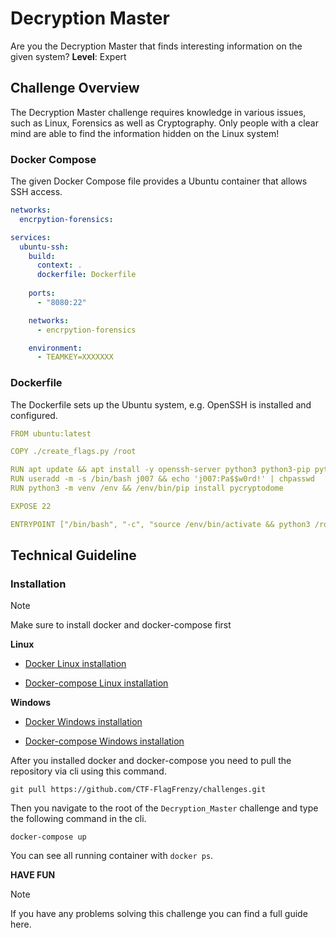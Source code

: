 # Decryption Master
Are you the Decryption Master that finds interesting information on the given system?
**Level**: Expert

## Challenge Overview
The Decryption Master challenge requires knowledge in various issues, such as Linux, Forensics as well as Cryptography. Only people with a clear mind are able to find the information hidden on the Linux system!

### Docker Compose
The given Docker Compose file provides a Ubuntu container that allows SSH access.
```yml
networks:
  encrpytion-forensics:

services:
  ubuntu-ssh:
    build:
      context: .
      dockerfile: Dockerfile
   
    ports:
      - "8080:22"

    networks:
      - encrpytion-forensics

    environment:
      - TEAMKEY=XXXXXXX
```

### Dockerfile
The Dockerfile sets up the Ubuntu system, e.g. OpenSSH is installed and configured.
```yml
FROM ubuntu:latest

COPY ./create_flags.py /root

RUN apt update && apt install -y openssh-server python3 python3-pip python3-venv
RUN useradd -m -s /bin/bash j007 && echo 'j007:Pa$$w0rd!' | chpasswd
RUN python3 -m venv /env && /env/bin/pip install pycryptodome

EXPOSE 22

ENTRYPOINT ["/bin/bash", "-c", "source /env/bin/activate && python3 /root/create_flags.py && rm /root/create_flags.py && service ssh start && sleep infinity"]
```

## Technical Guideline

### Installation

> [!NOTE]
> Make sure to install docker and docker-compose first

**Linux**

- [Docker Linux installation](https://docs.docker.com/engine/install/ubuntu/)

- [Docker-compose Linux installation](https://docs.docker.com/compose/install/linux/)

**Windows**

- [Docker Windows installation](https://docs.docker.com/desktop/setup/install/windows-install/)

- [Docker-compose Windows installation](https://docs.docker.com/compose/install/)

After you installed docker and docker-compose you need to pull the repository via cli using this command.

```
git pull https://github.com/CTF-FlagFrenzy/challenges.git
```

Then you navigate to the root of the `Decryption_Master` challenge and type the following command in the cli.

```
docker-compose up
```

You can see all running container with `docker ps`.

**HAVE FUN**

> [!NOTE]
> If you have any problems solving this challenge you can find a full guide here.